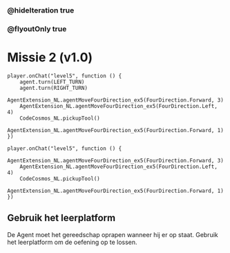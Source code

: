 ### @hideIteration true
### @flyoutOnly true
# Missie 2 (v1.0)

```blocks
player.onChat("level5", function () {
    agent.turn(LEFT_TURN)
    agent.turn(RIGHT_TURN)
    AgentExtension_NL.agentMoveFourDirection_ex5(FourDirection.Forward, 3)
    AgentExtension_NL.agentMoveFourDirection_ex5(FourDirection.Left, 4)
    CodeCosmos_NL.pickupTool()
    AgentExtension_NL.agentMoveFourDirection_ex5(FourDirection.Forward, 1)
})

```

```template
player.onChat("level5", function () {
    AgentExtension_NL.agentMoveFourDirection_ex5(FourDirection.Forward, 3)
    AgentExtension_NL.agentMoveFourDirection_ex5(FourDirection.Left, 4)
    CodeCosmos_NL.pickupTool()
    AgentExtension_NL.agentMoveFourDirection_ex5(FourDirection.Forward, 1)
})
```

## Gebruik het leerplatform
De Agent moet het gereedschap oprapen wanneer hij er op staat.
Gebruik het leerplatform om de oefening op te lossen.